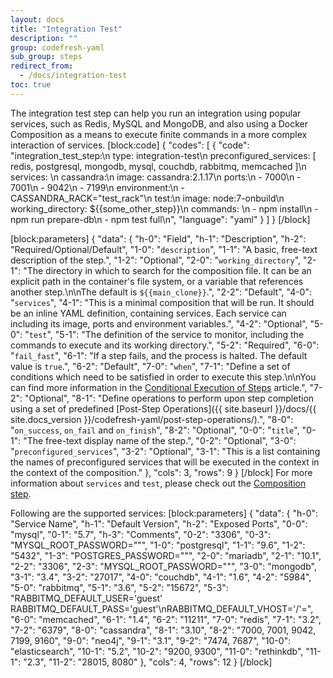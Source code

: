 ```yaml
---
layout: docs
title: "Integration Test"
description: ""
group: codefresh-yaml
sub_group: steps
redirect_from:
  - /docs/integration-test
toc: true
---
```


The integration test step can help you run an integration using popular services, such as Redis, MySQL and MongoDB, and also using a Docker Composition as a means to execute finite commands in a more complex interaction of services.
[block:code]
{
  "codes": [
    {
      "code": "integration_test_step:\n    type: integration-test\n    preconfigured_services: [  redis, postgresql, mongodb, mysql, couchdb, rabbitmq, memcached ]\n    services: \n      cassandra:\n        image: cassandra:2.1.17\n        ports:\n          - 7000\n          - 7001\n          - 9042\n          - 7199\n        environment:\n          - CASSANDRA_RACK=\"test_rack\"\n    test:\n      image: node:7-onbuild\n      working_directory: ${{some_other_step}}\n      commands: \n        - npm install\n        - npm run prepare-db\n        - npm test full\n",
      "language": "yaml"
    }
  ]
}
[/block]

[block:parameters]
{
  "data": {
    "h-0": "Field",
    "h-1": "Description",
    "h-2": "Required/Optional/Default",
    "1-0": "```description```",
    "1-1": "A basic, free-text description of the step.",
    "1-2": "Optional",
    "2-0": "```working_directory```",
    "2-1": "The directory in which to search for the composition file. It can be an explicit path in the container's file system, or a variable that references another step.\n\nThe default is ```${{main_clone}}```.",
    "2-2": "Default",
    "4-0": "```services```",
    "4-1": "This is a minimal composition that will be run. It should be an inline YAML definition, containing services. Each service can including its image, ports and environment variables.",
    "4-2": "Optional",
    "5-0": "```test```",
    "5-1": "The definition of the service to monitor, including the commands to execute and its working directory.",
    "5-2": "Required",
    "6-0": "```fail_fast```",
    "6-1": "If a step fails, and the process is halted. The default value is ```true```.",
    "6-2": "Default",
    "7-0": "```when```",
    "7-1": "Define a set of conditions which need to be satisfied in order to execute this step.\n\nYou can find more information in the [Conditional Execution of Steps](doc:conditional-execution-of-steps) article.",
    "7-2": "Optional",
    "8-1": "Define operations to perform upon step completion using a set of predefined [Post-Step Operations]({{ site.baseurl }}/docs/{{ site.docs_version }}/codefresh-yaml/post-step-operations/).",
    "8-0": "`on_success`, `on_fail` and `on_finish`",
    "8-2": "Optional",
    "0-0": "```title```",
    "0-1": "The free-text display name of the step.",
    "0-2": "Optional",
    "3-0": "```preconfigured_services```",
    "3-2": "Optional",
    "3-1": "This is a list containing the names of preconfigured services that will be executed in the context in the context of the composition."
  },
  "cols": 3,
  "rows": 9
}
[/block]
For more information about `services` and `test`, please check out the [Composition step](https://docs.codefresh.io/docs/composition-1).

Following are the supported services:
[block:parameters]
{
  "data": {
    "h-0": "Service Name",
    "h-1": "Default Version",
    "h-2": "Exposed Ports",
    "0-0": "mysql",
    "0-1": "5.7",
    "h-3": "Comments",
    "0-2": "3306",
    "0-3": "MYSQL_ROOT_PASSWORD=\"\"",
    "1-0": "postgresql",
    "1-1": "9.6",
    "1-2": "5432",
    "1-3": "POSTGRES_PASSWORD=\"\"",
    "2-0": "mariadb",
    "2-1": "10.1",
    "2-2": "3306",
    "2-3": "MYSQL_ROOT_PASSWORD=\"\"",
    "3-0": "mongodb",
    "3-1": "3.4",
    "3-2": "27017",
    "4-0": "couchdb",
    "4-1": "1.6",
    "4-2": "5984",
    "5-0": "rabbitmq",
    "5-1": "3.6",
    "5-2": "15672",
    "5-3": "RABBITMQ_DEFAULT_USER='guest'      RABBITMQ_DEFAULT_PASS='guest'\nRABBITMQ_DEFAULT_VHOST='/'=",
    "6-0": "memcached",
    "6-1": "1.4",
    "6-2": "11211",
    "7-0": "redis",
    "7-1": "3.2",
    "7-2": "6379",
    "8-0": "cassandra",
    "8-1": "3.10",
    "8-2": "7000, 7001, 9042, 7199, 9160",
    "9-0": "neo4j",
    "9-1": "3.1",
    "9-2": "7474, 7687",
    "10-0": "elasticsearch",
    "10-1": "5.2",
    "10-2": "9200, 9300",
    "11-0": "rethinkdb",
    "11-1": "2.3",
    "11-2": "28015, 8080"
  },
  "cols": 4,
  "rows": 12
}
[/block]
